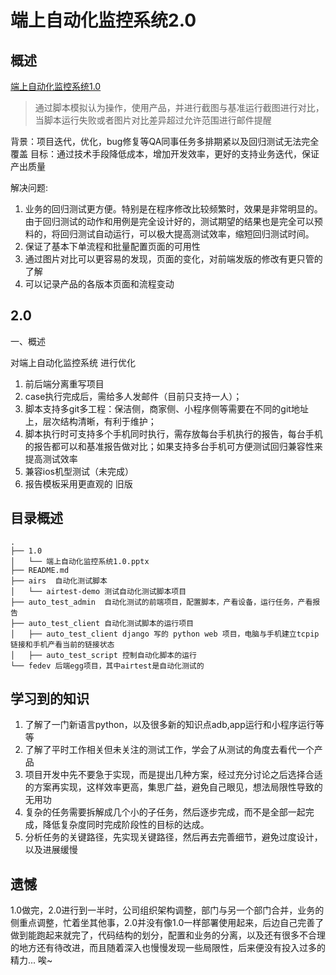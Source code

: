 # 端上自动化监控系统2.0

## 概述

[端上自动化监控系统1.0](./1.0/端上自动化监控系统1.0.pptx) 

> 通过脚本模拟认为操作，使用产品，并进行截图与基准运行截图进行对比，当脚本运行失败或者图片对比差异超过允许范围进行邮件提醒

背景：项目迭代，优化，bug修复等QA同事任务多排期紧以及回归测试无法完全覆盖
目标：通过技术手段降低成本，增加开发效率，更好的支持业务迭代，保证产出质量

解决问题:
1. 业务的回归测试更方便。特别是在程序修改比较频繁时，效果是非常明显的。由于回归测试的动作和用例是完全设计好的，测试期望的结果也是完全可以预料的，将回归测试自动运行，可以极大提高测试效率，缩短回归测试时间。
2. 保证了基本下单流程和批量配置页面的可用性
3. 通过图片对比可以更容易的发现，页面的变化，对前端发版的修改有更只管的了解
4. 可以记录产品的各版本页面和流程变动

## 2.0

一、概述

对端上自动化监控系统 进行优化

1. 前后端分离重写项目
2. case执行完成后，需给多人发邮件（目前只支持一人）；
3. 脚本支持多git多工程：保洁侧，商家侧、小程序侧等需要在不同的git地址上，层次结构清晰，有利于维护；
4. 脚本执行时可支持多个手机同时执行，需存放每台手机执行的报告，每台手机的报告都可以和基准报告做对比；如果支持多台手机可方便测试回归兼容性来提高测试效率
5. 兼容ios机型测试（未完成）
6. 报告模板采用更直观的 旧版

## 目录概述

```
.
├── 1.0
│   └── 端上自动化监控系统1.0.pptx 
├── README.md
├── airs  自动化测试脚本
│   └── airtest-demo 测试自动化测试脚本项目
├── auto_test_admin  自动化测试的前端项目，配置脚本，产看设备，运行任务，产看报告
├── auto_test_client 自动化测试脚本的运行项目
│   ├── auto_test_client django 写的 python web 项目，电脑与手机建立tcpip链接和手机产看当前的链接状态
│   ├── auto_test_script 控制自动化脚本的运行
└── fedev 后端egg项目，其中airtest是自动化测试的
```

## 学习到的知识

1. 了解了一门新语言python，以及很多新的知识点adb,app运行和小程序运行等等 
2. 了解了平时工作相关但未关注的测试工作，学会了从测试的角度去看代一个产品
3. 项目开发中先不要急于实现，而是提出几种方案，经过充分讨论之后选择合适的方案再实现，这样效率更高，集思广益，避免自己眼见，想法局限性导致的无用功
4. 复杂的任务需要拆解成几个小的子任务，然后逐步完成，而不是全部一起完成，降低复杂度同时完成阶段性的目标的达成。
5. 分析任务的关键路径，先实现关键路径，然后再去完善细节，避免过度设计，以及进展缓慢


## 遗憾

1.0做完，2.0进行到一半时，公司组织架构调整，部门与另一个部门合并，业务的侧重点调整，忙着坐其他事，2.0并没有像1.0一样部署使用起来，后边自己完善了做到能跑起来就完了，代码结构的划分，配置和业务的分离，以及还有很多不合理的地方还有待改进，而且随着深入也慢慢发现一些局限性，后来便没有投入过多的精力... 唉~

